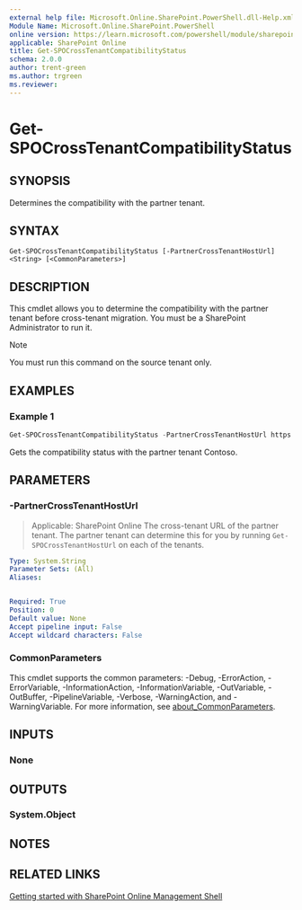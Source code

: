 ```yaml
---
external help file: Microsoft.Online.SharePoint.PowerShell.dll-Help.xml
Module Name: Microsoft.Online.SharePoint.PowerShell
online version: https://learn.microsoft.com/powershell/module/sharepoint-online/get-spocrosstenantcompatibilitystatus
applicable: SharePoint Online
title: Get-SPOCrossTenantCompatibilityStatus
schema: 2.0.0
author: trent-green
ms.author: trgreen
ms.reviewer:
---
```


# Get-SPOCrossTenantCompatibilityStatus

## SYNOPSIS

Determines the compatibility with the partner tenant.

## SYNTAX

```
Get-SPOCrossTenantCompatibilityStatus [-PartnerCrossTenantHostUrl] <String> [<CommonParameters>]
```

## DESCRIPTION

This cmdlet allows you to determine the compatibility with the partner tenant before cross-tenant migration. You must be a SharePoint Administrator to run it.

> [!NOTE]
> You must run this command on the source tenant only.

## EXAMPLES

### Example 1

```powershell
Get-SPOCrossTenantCompatibilityStatus -PartnerCrossTenantHostUrl https://contoso-my.sharepoint.com
```

Gets the compatibility status with the partner tenant Contoso.

## PARAMETERS

### -PartnerCrossTenantHostUrl

> Applicable: SharePoint Online
The cross-tenant URL of the partner tenant. The partner tenant can determine this for you by running `Get-SPOCrossTenantHostUrl` on each of the tenants.

```yaml
Type: System.String
Parameter Sets: (All)
Aliases:


Required: True
Position: 0
Default value: None
Accept pipeline input: False
Accept wildcard characters: False
```

### CommonParameters

This cmdlet supports the common parameters: -Debug, -ErrorAction, -ErrorVariable, -InformationAction, -InformationVariable, -OutVariable, -OutBuffer, -PipelineVariable, -Verbose, -WarningAction, and -WarningVariable. For more information, see [about_CommonParameters](https://go.microsoft.com/fwlink/?LinkID=113216).

## INPUTS

### None

## OUTPUTS

### System.Object

## NOTES

## RELATED LINKS

[Getting started with SharePoint Online Management Shell](/powershell/sharepoint/sharepoint-online/connect-sharepoint-online)
